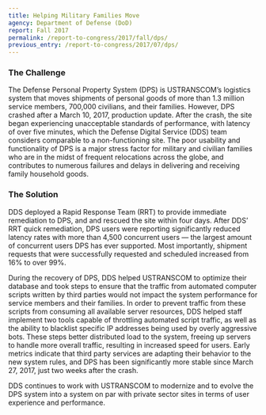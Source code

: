 ```yaml
---
title: Helping Military Families Move
agency: Department of Defense (DoD)
report: Fall 2017
permalink: /report-to-congress/2017/fall/dps/
previous_entry: /report-to-congress/2017/07/dps/
---
```

### The Challenge

The Defense Personal Property System (DPS) is USTRANSCOM’s logistics system that moves shipments of personal goods of more than 1.3 million service members, 700,000 civilians, and their families. However, DPS crashed after a March 10, 2017, production update. After the crash, the site began experiencing unacceptable standards of performance, with latency of over five minutes, which the Defense Digital Service (DDS) team considers comparable to a non-functioning site. The poor usability and functionality of DPS is a major stress factor for military and civilian families who are in the midst of frequent relocations across the globe, and contributes to numerous failures and delays in delivering and receiving family household goods.

### The Solution

DDS deployed a Rapid Response Team (RRT) to provide immediate remediation to DPS, and and rescued the site within four days. After DDS’ RRT quick remediation, DPS users were reporting significantly reduced latency rates with more than 4,500 concurrent users — the largest amount of concurrent users DPS has ever supported. Most importantly, shipment requests that were successfully requested and scheduled increased from 16% to over 99%.

During the recovery of DPS, DDS helped USTRANSCOM to optimize their database and took steps to ensure that the traffic from automated computer scripts written by third parties would not impact the system performance for service members and their families. In order to prevent traffic from these scripts from consuming all available server resources, DDS helped staff implement two tools capable of throttling automated script traffic, as well as the ability to blacklist specific IP addresses being used by overly aggressive bots. These steps better distributed load to the system, freeing up servers to handle more overall traffic, resulting in increased speed for users. Early metrics indicate that third party services are adapting their behavior to the new system rules, and DPS has been significantly more stable since March 27, 2017, just two weeks after the crash.

DDS continues to work with USTRANSCOM to modernize and to evolve the DPS system into a system on par with private sector sites in terms of user experience and performance.